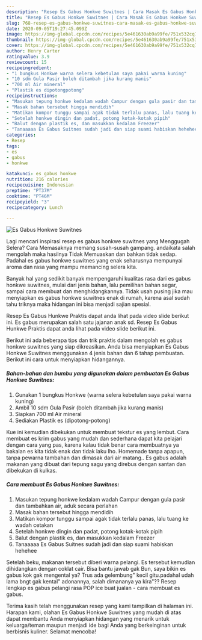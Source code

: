 ```yaml
---
description: "Resep Es Gabus Honkwe Suwitnes | Cara Masak Es Gabus Honkwe Suwitnes Yang Enak Dan Mudah"
title: "Resep Es Gabus Honkwe Suwitnes | Cara Masak Es Gabus Honkwe Suwitnes Yang Enak Dan Mudah"
slug: 768-resep-es-gabus-honkwe-suwitnes-cara-masak-es-gabus-honkwe-suwitnes-yang-enak-dan-mudah
date: 2020-09-05T19:27:45.099Z
image: https://img-global.cpcdn.com/recipes/5e461630ab9a99fe/751x532cq70/es-gabus-honkwe-suwitnes-foto-resep-utama.jpg
thumbnail: https://img-global.cpcdn.com/recipes/5e461630ab9a99fe/751x532cq70/es-gabus-honkwe-suwitnes-foto-resep-utama.jpg
cover: https://img-global.cpcdn.com/recipes/5e461630ab9a99fe/751x532cq70/es-gabus-honkwe-suwitnes-foto-resep-utama.jpg
author: Henry Carter
ratingvalue: 3.9
reviewcount: 15
recipeingredient:
- "1 bungkus Honkwe warna selera kebetulan saya pakai warna kuning"
- "10 sdm Gula Pasir boleh ditambah jika kurang manis"
- "700 ml Air mineral"
- "Plastik es dipotongpotong"
recipeinstructions:
- "Masukan tepung honkwe kedalam wadah Campur dengan gula pasir dan tambahkan air, aduk secara perlahan"
- "Masak bahan tersebut hingga mendidih"
- "Matikan kompor tunggu sampai agak tidak terlalu panas, lalu tuang ke wadah cetakan"
- "Setelah honkwe dingin dan padat, potong kotak-kotak pipih"
- "Balut dengan plastik es, dan masukkan kedalam Freezer"
- "Tanaaaaa Es Gabus Suitnes sudah jadi dan siap suami habiskan hehehee"
categories:
- Resep
tags:
- es
- gabus
- honkwe

katakunci: es gabus honkwe 
nutrition: 216 calories
recipecuisine: Indonesian
preptime: "PT37M"
cooktime: "PT46M"
recipeyield: "3"
recipecategory: Lunch

---
```



![Es Gabus Honkwe Suwitnes](https://img-global.cpcdn.com/recipes/5e461630ab9a99fe/751x532cq70/es-gabus-honkwe-suwitnes-foto-resep-utama.jpg)

Lagi mencari inspirasi resep es gabus honkwe suwitnes yang Menggugah Selera? Cara Memasaknya memang susah-susah gampang. andaikata salah mengolah maka hasilnya Tidak Memuaskan dan bahkan tidak sedap. Padahal es gabus honkwe suwitnes yang enak seharusnya mempunyai aroma dan rasa yang mampu memancing selera kita.

Banyak hal yang sedikit banyak mempengaruhi kualitas rasa dari es gabus honkwe suwitnes, mulai dari jenis bahan, lalu pemilihan bahan segar, sampai cara membuat dan menghidangkannya. Tidak usah pusing jika mau menyiapkan es gabus honkwe suwitnes enak di rumah, karena asal sudah tahu triknya maka hidangan ini bisa menjadi sajian spesial.

Resep Es Gabus Hunkwe Praktis dapat anda lihat pada video slide berikut ini. Es gabus merupakan salah satu jajanan anak sd. Resep Es Gabus Hunkwe Praktis dapat anda lihat pada video slide berikut ini.


Berikut ini ada beberapa tips dan trik praktis dalam mengolah es gabus honkwe suwitnes yang siap dikreasikan. Anda bisa menyiapkan Es Gabus Honkwe Suwitnes menggunakan 4 jenis bahan dan 6 tahap pembuatan. Berikut ini cara untuk menyiapkan hidangannya.

<!--inarticleads1-->

##### Bahan-bahan dan bumbu yang digunakan dalam pembuatan Es Gabus Honkwe Suwitnes:

1. Gunakan 1 bungkus Honkwe (warna selera kebetulan saya pakai warna kuning)
1. Ambil 10 sdm Gula Pasir (boleh ditambah jika kurang manis)
1. Siapkan 700 ml Air mineral
1. Sediakan Plastik es (dipotong-potong)


Kue ini kemudian dibekukan untuk membuat tekstur es yang lembut. Cara membuat es krim gabus yang mudah dan sederhana dapat kita pelajari dengan cara yang pas, karena kalau tidak benar cara membuatnya ya bakalan es kita tidak enak dan tidak laku lho. Homemade tanpa apapun, tanpa pewarna tambahan dan dimasak dari air matang.. Es gabus adalah makanan yang dibuat dari tepung sagu yang direbus dengan santan dan dibekukan di kulkas. 

<!--inarticleads2-->

##### Cara membuat Es Gabus Honkwe Suwitnes:

1. Masukan tepung honkwe kedalam wadah Campur dengan gula pasir dan tambahkan air, aduk secara perlahan
1. Masak bahan tersebut hingga mendidih
1. Matikan kompor tunggu sampai agak tidak terlalu panas, lalu tuang ke wadah cetakan
1. Setelah honkwe dingin dan padat, potong kotak-kotak pipih
1. Balut dengan plastik es, dan masukkan kedalam Freezer
1. Tanaaaaa Es Gabus Suitnes sudah jadi dan siap suami habiskan hehehee


Setelah beku, makanan tersebut diberi warna pelangi. Es tersebut kemudian dihidangkan dengan coklat cair. Bisa bantu jawab gak Bun, saya bikin es gabus kok gak mengental ya? Trus ada gelembung&#34; kecil gitu.padahal udah lama bngt gak kental&#34; adonannya, salah dimananya ya kira&#34;?? Resep lengkap es gabus pelangi rasa POP ice buat jualan - cara membuat es gabus. 

Terima kasih telah menggunakan resep yang kami tampilkan di halaman ini. Harapan kami, olahan Es Gabus Honkwe Suwitnes yang mudah di atas dapat membantu Anda menyiapkan hidangan yang menarik untuk keluarga/teman maupun menjadi ide bagi Anda yang berkeinginan untuk berbisnis kuliner. Selamat mencoba!

